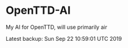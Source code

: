 # OpenTTD-AI
My AI for OpenTTD, will use primarily air

Latest backup: Sun Sep 22 10:59:01 UTC 2019
